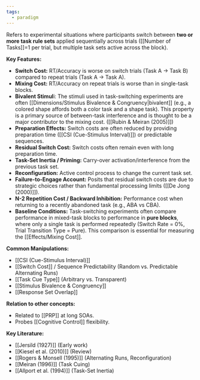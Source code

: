 ```yaml
---
tags:
  - paradigm
---
```


Refers to experimental situations where participants switch between **two or more task rule sets** applied sequentially across trials ([[Number of Tasks]]=1 per trial, but multiple task sets active across the block).

**Key Features:**

- **Switch Cost:** RT/Accuracy is worse on switch trials (Task A -> Task B) compared to repeat trials (Task A -> Task A).
- **Mixing Cost:** RT/Accuracy on repeat trials is worse than in single-task blocks.
- **Bivalent Stimul**i: The stimuli used in task-switching experiments are often [[Dimensions/Stimulus Bivalence & Congruency|bivalent]] (e.g., a colored shape affords both a color task and a shape task). This property is a primary source of between-task interference and is thought to be a major contributor to the mixing cost. ([[Rubin & Meiran (2005)]])
- **Preparation Effects:** Switch costs are often reduced by providing preparation time ([[CSI (Cue-Stimulus Interval)]]) or predictable sequences.
- **Residual Switch Cost:** Switch costs often remain even with long preparation time.
- **Task-Set Inertia / Priming:** Carry-over activation/interference from the previous task set.
- **Reconfiguration:** Active control process to change the current task set.
- **Failure-to-Engage Account:** Posits that residual switch costs are due to strategic choices rather than fundamental processing limits ([[De Jong (2000)]]).
- **N-2 Repetition Cost / Backward Inhibition:** Performance cost when returning to a recently abandoned task (e.g., ABA vs CBA).
- **Baseline Conditions:** Task-switching experiments often compare performance in mixed-task blocks to performance in **pure blocks**, where only a single task is performed repeatedly (Switch Rate = 0%, Trial Transition Type = Pure). This comparison is essential for measuring the [[Effects/Mixing Cost]].
>

**Common Manipulations:**

- [[CSI (Cue-Stimulus Interval)]]
- [[Switch Cost]] / Sequence Predictability (Random vs. Predictable Alternating Runs)
- [[Task Cue Type]] (Arbitrary vs. Transparent)
- [[Stimulus Bivalence & Congruency]]
- [[Response Set Overlap]]

**Relation to other concepts:**

- Related to [[PRP]] at long SOAs.
- Probes [[Cognitive Control]] flexibility.

**Key Literature:**

- [[Jersild (1927)]] (Early work)
- [[Kiesel et al. (2010)]] (Review)
- [[Rogers & Monsell (1995)]] (Alternating Runs, Reconfiguration)
- [[Meiran (1996)]] (Task Cuing)
- [[Allport et al. (1994)]] (Task-Set Inertia)